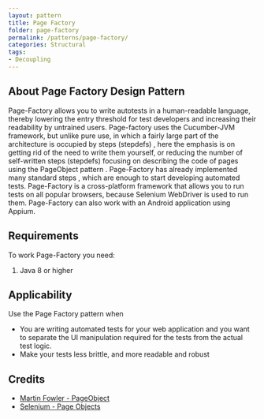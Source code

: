 ```yaml
---
layout: pattern
title: Page Factory
folder: page-factory
permalink: /patterns/page-factory/
categories: Structural
tags:
- Decoupling
---
```


## About Page Factory Design Pattern

Page-Factory allows you to write autotests in a human-readable language, thereby lowering the entry threshold for test developers and increasing their readability by untrained users. Page-factory uses the Cucumber-JVM framework, but unlike pure use, in which a fairly large part of the architecture is occupied by steps (stepdefs) , here the emphasis is on getting rid of the need to write them yourself, or reducing the number of self-written steps (stepdefs) focusing on describing the code of pages using the PageObject pattern .
Page-Factory has already implemented many standard steps , which are enough to start developing automated tests.
Page-Factory is a cross-platform framework that allows you to run tests on all popular browsers, because Selenium WebDriver is used to run them. Page-Factory can also work with an Android application using Appium.

## Requirements

To work Page-Factory you need:
1. Java 8 or higher


## Applicability

Use the Page Factory pattern when

* You are writing automated tests for your web application and you want to separate the UI manipulation required for the tests from the actual test logic.
* Make your tests less brittle, and more readable and robust

## Credits

* [Martin Fowler - PageObject](http://martinfowler.com/bliki/PageObject.html)
* [Selenium - Page Objects](https://github.com/SeleniumHQ/selenium/wiki/PageObjects)
